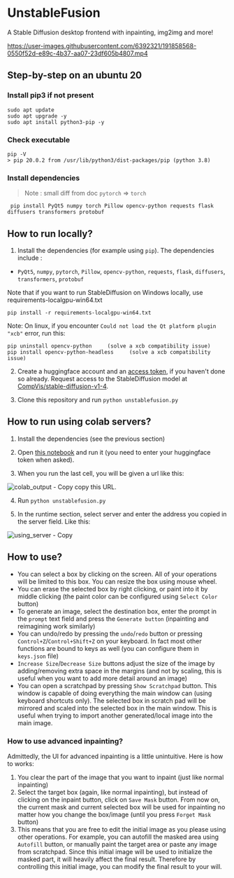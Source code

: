 # UnstableFusion
A Stable Diffusion desktop frontend with inpainting, img2img and more!

https://user-images.githubusercontent.com/6392321/191858568-0550f52d-e89c-4b37-aa07-23df605b4807.mp4

## Step-by-step on an ubuntu 20 

### Install pip3 if not present
```shell
sudo apt update
sudo apt upgrade -y
sudo apt install python3-pip -y
```

### Check executable
```shell
pip -V
> pip 20.0.2 from /usr/lib/python3/dist-packages/pip (python 3.8)
```

### Install dependencies

> Note : small diff from doc `pytorch` => `torch`

``` shell
 pip install PyQt5 numpy torch Pillow opencv-python requests flask diffusers transformers protobuf
```




## How to run locally?
1. Install the dependencies (for example using `pip`). The dependencies include :
* `PyQt5`, `numpy`, `pytorch`, `Pillow`, `opencv-python`, `requests`, `flask`, `diffusers`, `transformers`, `protobuf`

Note that if you want to run StableDiffusion on Windows locally, use requirements-localgpu-win64.txt
```
pip install -r requirements-localgpu-win64.txt
```

Note: On linux, if you encounter `Could not load the Qt platform plugin "xcb"` error, run this:
```
pip uninstall opencv-python     (solve a xcb compatibility issue)
pip install opencv-python-headless     (solve a xcb compatibility issue)
```

2. Create a huggingface account and an [access token](https://huggingface.co/settings/tokens), if you haven't done so already.
Request access to the StableDiffusion model at [CompVis/stable-diffusion-v1-4](https://huggingface.co/CompVis/stable-diffusion-v1-4).

3. Clone this repository and run `python unstablefusion.py`

## How to run using colab servers?

1. Install the dependencies (see the previous section)

2. Open [this notebook](https://colab.research.google.com/github/ahrm/UnstableFusion/blob/main/UnstableFusionServer.ipynb) and run it (you need to enter your huggingface token when asked).

3. When you run the last cell, you will be given a url like this:

![colab_output - Copy](https://user-images.githubusercontent.com/6392321/191857962-0601fa88-7f03-46cf-98a0-c38cb3fd25b9.png)
copy this URL.

4. Run `python unstablefusion.py`

5. In the runtime section, select server and enter the address you copied in the server field. Like this:

![using_server - Copy](https://user-images.githubusercontent.com/6392321/191858215-9db78f1a-50f8-4394-8bd4-fc14d981561b.png)

## How to use?

* You can select a box by clicking on the screen. All of your operations will be limited to this box. You can resize the box using mouse wheel.
* You can erase the selected box by right clicking, or paint into it by middle clicking (the paint color can be configured using `Select Color` button)
* To generate an image, select the destination box, enter the prompt in the `prompt` text field and press the `Generate button` (inpainting and reimagining work similarly)
* You can undo/redo by pressing the `undo`/`redo` button or pressing `Control+Z`/`Control+Shift+Z` on your keyboard. In fact most other functions are bound to keys as well (you can configure them in `keys.json` file)
* `Increase Size`/`Decrease Size` buttons adjust the size of the image by adding/removing extra space in the margins (and not by scaling, this is useful when you want to add more detail around an image)
* You can open a scratchpad by pressing `Show Scratchpad` button. This window is capable of doing everything the main window can (using keyboard shortcuts only). The selected box in scratch pad will be mirrored and scaled into the selected box in the main window.
This is useful when trying to import another generated/local image into the main image.

### How to use advanced inpainting?

Admittedly, the UI for advanced inpainting is a little unintuitive.
Here is how to works:

1. You clear the part of the image that you want to inpaint (just like normal inpainting)
2. Select the target box (again, like normal inpainting), but instead of clicking on the inpaint button, click on `Save Mask` button. From now on, the current mask and current selected box will be used for inpainting no matter how you change the box/image (until you press `Forget Mask` button)
3. This means that you are free to edit the initial image as you please using other operations. For example, you can autofill the masked area using `Autofill` button, or manually paint the target area or paste any image from scratchpad. Since this initial image will be used to initialize the masked part, it will heavily affect the final result. Therefore by controlling this initial image, you can modify the final result to your will.
